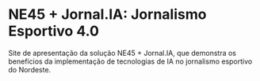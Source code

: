 # NE45 + Jornal.IA: Jornalismo Esportivo 4.0

Site de apresentação da solução NE45 + Jornal.IA, que demonstra os benefícios da implementação de tecnologias de IA no jornalismo esportivo do Nordeste.
